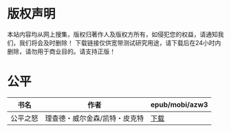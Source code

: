 # 版权声明

本站内容均从网上搜集，版权归著作人及版权方所有，如侵犯您的权益，请通知我们，我们将会及时删除！ 下载链接仅供宽带测试研究用途，请下载后在24小时内删除，请勿用于商业目的。请支持正版！

# 公平

| 书名 | 作者 | epub/mobi/azw3 |
| --- | --- | --- |
| 公平之怒 | 理查德・威尔金森/凯特・皮克特 | [下载](https://url89.ctfile.com/f/31084289-1357022902-7e39b6?p=8866) |
